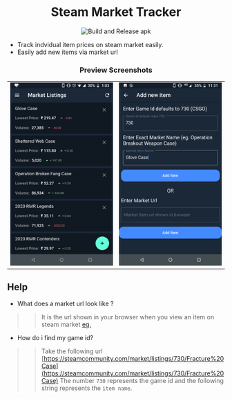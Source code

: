 <h1 align="center">Steam Market Tracker</h1>

<p align="center">
    <img src="https://github.com/alandsilva26/steam-market-tracker-flutter/workflows/Flutter%20build%20and%20deploy%20artifacts/badge.svg" alt="Build and Release apk"/>
</p>

* Track indvidual item prices on steam market easily.
* Easily add new items via market url

<h3 align="center">Preview Screenshots</h3>
<table>
<tr>
    <td>
        <img src="./media/home-v21.png" />
    </td>
    <td>
        <img src="./media/form-with-entry.png" />
    </td>
</tr>
</table>


## Help
* What does a market url look like ?
>> It is the url shown in your browser when you view an item on steam market [eg.](https://steamcommunity.com/market/listings/730/%E2%98%85%20Huntsman%20Knife%20%7C%20Crimson%20Web%20(Factory%20New))
* How do i find my game id?
>> Take the following url [https://steamcommunity.com/market/listings/730/Fracture%20Case](https://steamcommunity.com/market/listings/730/Fracture%20Case)
>> The number `730` represents the game id and the following string represents the `item name`.
